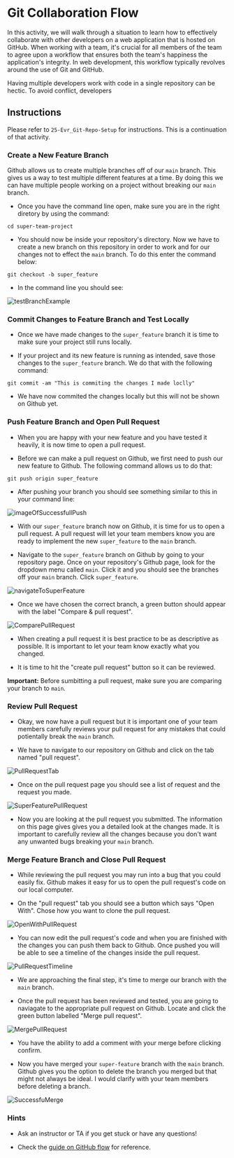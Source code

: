 # Git Collaboration Flow

In this activity, we will walk through a situation to learn how to effectively collaborate with other developers on a web application that is hosted on GitHub. When working with a team, it's crucial for all members of the team to agree upon a workflow that ensures both the team's happiness the application's integrity. In web development, this workflow typically revolves around the use of Git and GitHub.

Having multiple developers work with code in a single repository can be hectic. To avoid conflict, developers 

## Instructions

Please refer to `25-Evr_Git-Repo-Setup` for instructions. This is a continuation of that activity.

### Create a New Feature Branch
Github allows us to create multiple branches off of our `main` branch. This gives us a way to test multiple different features at a time. By doing this we can have multiple people working on a project without breaking our `main` branch.

* Once you have the command line open, make sure you are in the right diretory by using the command:

```
cd super-team-project
```

* You should now be inside your repository's directory. Now we have to create a new branch on this repository in order to work and for our changes not to effect the `main` branch. To do this enter the command below:

```
git checkout -b super_feature
```

* In the command line you should see:

![testBranchExample](./Images/01-feature-branch-created.png)


### Commit Changes to Feature Branch and Test Locally


* Once we have made changes to the `super_feature` branch it is time to make sure your project still runs locally.

* If your project and its new feature is running as intended, save those changes to the `super_feature` branch. We do that with the following command:

```
git commit -am "This is commiting the changes I made loclly"
```

* We have now commited the changes locally but this will not be shown on Github yet.

### Push Feature Branch and Open Pull Request

* When you are happy with your new feature and you have tested it heavily, it is now time to open a pull request.

* Before we can make a pull request on Github, we first need to push our new feature to Github. The following command allows us to do that:

```
git push origin super_feature
```

* After pushing your branch you should see something similar to this in your command line:

![imageOfSuccessfullPush](./Images/02-successful-push.png)

* With our `super_feature` branch now on Github, it is time for us to open a pull request. A pull request will let your team members know you are ready to implement the new `super_feature` to the `main` branch.

* Navigate to the `super_feature` branch on Github by going to your repository page. Once on your repository's Github page, look for the dropdown menu called `main`. Click it and you should see the branches off your `main` branch. Click `super_feature`.

![navigateToSuperFeature](./Images/03-navigate-to-super-feature.png)

* Once we have chosen the correct branch, a green button should appear with the label "Compare & pull request".

![ComparePullRequest](./Images/04-compare-pull-request.png)

* When creating a pull request it is best practice to be as descriptive as possible. It is important to let your team know exactly what you changed. 

* It is time to hit the "create pull request" button so it can be reviewed.

**Important:** Before sumbitting a pull request, make sure you are comparing your branch to `main`.

### Review Pull Request

* Okay, we now have a pull request but it is important one of your team members carefully reviews your pull request for any mistakes that could potientally break the `main` branch.

* We have to navigate to our repository on Github and click on the tab named "pull request".

![PullRequestTab](./Images/05-pull-request-tab.png)

* Once on the pull request page you should see a list of request and the request you made.

![SuperFeaturePullRequest](./Images/06-super-feature-pull-request.png)

* Now you are looking at the pull request you submitted. The information on this page gives gives you a detailed look at the changes made. It is important to carefully review all the changes because you don't want any unwanted bugs breaking your `main` branch.

### Merge Feature Branch and Close Pull Request

* While reviewing the pull request you may run into a bug that you could easily fix. Github makes it easy for us to open the pull request's code on our local computer.

* On the "pull request" tab you should see a button which says "Open With". Chose how you want to clone the pull request. 

![OpenWithPullRequest](./Images/07-clone-pull-request.png)

* You can now edit the pull request's code and when you are finished with the changes you can push them back to Github. Once pushed you will be able to see a timeline of the changes inside the pull request.

![PullRequestTimeline](./Images/08-pull-request-timeline.png)

* We are approaching the final step, it's time to merge our branch with the `main` branch. 

* Once the pull request has been reviewed and tested, you are going to naviagate to the appropriate pull request on Github. Locate and click the green button labelled "Merge pull request".

![MergePullRequest](./Images/09-merge-pull-request.png)

* You have the ability to add a comment with your merge before clicking confirm.

* Now you have merged your `super-feature` branch with the `main` branch. Github gives you the option to delete the branch you merged but that might not always be ideal. I would clarify with your team members before deleting a branch.

![SuccessfuMerge](./Images/10-successful-merge.png)

### Hints

* Ask an instructor or TA if you get stuck or have any questions!

* Check the [guide on GitHub flow](https://guides.github.com/introduction/flow/) for reference.
